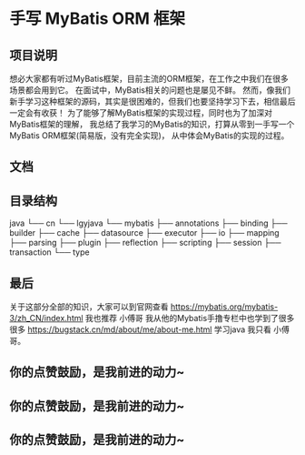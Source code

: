 # 手写 MyBatis ORM 框架
## 项目说明
想必大家都有听过MyBatis框架，目前主流的ORM框架，在工作之中我们在很多场景都会用到它。
在面试中，MyBatis相关的问题也是屡见不鲜。
然而，像我们新手学习这种框架的源码，其实是很困难的，但我们也要坚持学习下去，相信最后一定会有收获！
为了能够了解MyBatis框架的实现过程，同时也为了加深对MyBatis框架的理解，
我总结了我学习的MyBatis的知识，打算从零到一手写一个MyBatis ORM框架(简易版，没有完全实现)，
从中体会MyBatis的实现的过程。
## 文档

## 目录结构
java
└── cn
    └── lgyjava
        └── mybatis
            ├── annotations
            ├── binding
            ├── builder
            ├── cache
            ├── datasource
            ├── executor
            ├── io
            ├── mapping
            ├── parsing
            ├── plugin
            ├── reflection
            ├── scripting
            ├── session
            ├── transaction
            └── type

## 最后
关于这部分全部的知识，大家可以到官网查看 https://mybatis.org/mybatis-3/zh_CN/index.html 
我也推荐 小傅哥 我从他的Mybatis手撸专栏中也学到了很多很多  https://bugstack.cn/md/about/me/about-me.html 
学习java 我只看 小傅哥。
## 你的点赞鼓励，是我前进的动力~

## 你的点赞鼓励，是我前进的动力~

## 你的点赞鼓励，是我前进的动力~

## 

